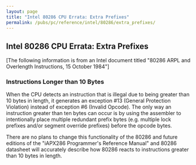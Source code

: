 ```yaml
---
layout: page
title: "Intel 80286 CPU Errata: Extra Prefixes"
permalink: /pubs/pc/reference/intel/80286/extra_prefixes/
---
```


Intel 80286 CPU Errata: Extra Prefixes
---

[The following information is from an Intel document titled "80286 ARPL and Overlength Instructions, 15 October 1984"]

### Instructions Longer than 10 Bytes

When the CPU detects an instruction that is illegal due to being greater than 10 bytes in length, it generates an
exception #13 (General Protection Violation) instead of exception #6 (Invalid Opcode). The only way an instruction
greater than ten bytes can occur is by using the assembler to intentionally place multiple redundant prefix bytes
(e.g. multiple lock prefixes and/or segment override prefixes) before the opcode bytes.

There are no plans to change this functionality of the 80286 and future editions of the "iAPX286 Programmer's Reference
Manual" and 80286 datasheet will accurately describe how 80286 reacts to instructions greater than 10 bytes in length.
